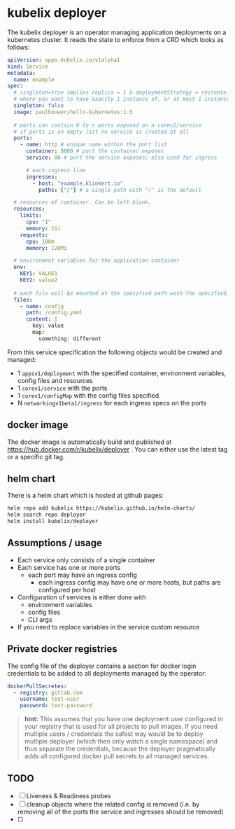 # kubelix deployer

The kubelix deployer is an operator managing application deployments on a kubernetes cluster.
It reads the state to enforce from a CRD which looks as follows:

```yaml
apiVersion: apps.kubelix.io/v1alpha1
kind: Service
metadata:
  name: example
spec:
  # singleton=true implies replica = 1 & deploymentStrategy = recreate. Use this for services 
  # where you want to have exactly 1 instance of, or at most 1 instance in case of deployment rollout 
  singleton: false
  image: paulbouwer/hello-kubernetes:1.5
  
  # ports can contain 0 to n ports exposed on a corev1/service
  # if ports is an empty list no service is created at all
  ports:
    - name: http # unique name within the port list
      container: 8080 # port the container exposes
      service: 80 # port the service exposes; also used for ingress

      # each ingress line 
      ingresses:
        - host: "example.klinkert.io"
          paths: ["/"] # a single path with "/" is the default

  # resources of container. Can be left blank.
  resources:
    limits:
      cpu: "1"
      memory: 1Gi
    requests:
      cpu: 100m
      memory: 128Mi

  # environment variables for the application container
  env:
    KEY1: VALUE1
    KEY2: value2
  
  # each file will be mounted at the specified path with the specified content
  files:
    - name: config
      path: /config.yaml
      content: |
        key: value
        map:
          something: different
```

From this service specification the following objects would be created and managed:

- 1 `appsv1/deployment` with the specified container, environment variables, config files and resources
- 1 `corev1/service` with the ports
- 1 `corev1/configMap` with the config files specified
- N `networkingv1beta1/ingress` for each ingress specs on the ports


## docker image

The docker image is automatically build and published at https://hub.docker.com/r/kubelix/deployer .
You can either use the latest tag or a specific git tag.


## helm chart

There is a helm chart which is hosted at github pages:

```bash
helm repo add kubelix https://kubelix.github.io/helm-charts/
helm search repo deployer
helm install kubelix/deployer
```


## Assumptions / usage

- Each service only consists of a single container
- Each service has one or more ports
    - each port may have an ingress config
        - each ingress config may have one or more hosts, but paths are configured per host
- Configuration of services is either done with
    - environment variables
    - config files
    - CLI args
- If you need to replace variables in the service custom resource


## Private docker registries

The config file of the deployer contains a section for docker login credentials to be added to all deployments managed by
the operator:

```yaml
dockerPullSecretes:
  - registry: gitlab.com
    username: test-user
    password: test-password
```

> **hint:** This assumes that you have one deployment user configured in your registry that is used for all projects to pull images.
If you need multiple users / credentials the safest way would be to deploy multiple deployer (which then only watch a
single namespace) and thus separate the credentials, because the deployer pragmatically adds all configured docker pull secrets to all
managed services. 


## TODO

- [ ] Liveness & Readiness probes
- [ ] cleanup objects where the related config is removed
        (i.e. by removing all of the ports the service and ingresses should be removed)
- [ ] 
